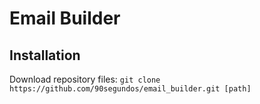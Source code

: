 # Email Builder

## Installation
Download repository files:
`git clone https://github.com/90segundos/email_builder.git [path]`
